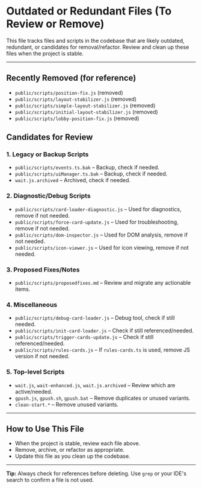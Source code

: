 # Outdated or Redundant Files (To Review or Remove)

This file tracks files and scripts in the codebase that are likely outdated, redundant, or candidates for removal/refactor. Review and clean up these files when the project is stable.

---

## Recently Removed (for reference)
- `public/scripts/position-fix.js` (removed)
- `public/scripts/layout-stabilizer.js` (removed)
- `public/scripts/simple-layout-stabilizer.js` (removed)
- `public/scripts/initial-layout-stabilizer.js` (removed)
- `public/scripts/lobby-position-fix.js` (removed)

## Candidates for Review

### 1. Legacy or Backup Scripts
- `public/scripts/events.ts.bak` – Backup, check if needed.
- `public/scripts/uiManager.ts.bak` – Backup, check if needed.
- `wait.js.archived` – Archived, check if needed.

### 2. Diagnostic/Debug Scripts
- `public/scripts/card-loader-diagnostic.js` – Used for diagnostics, remove if not needed.
- `public/scripts/force-card-update.js` – Used for troubleshooting, remove if not needed.
- `public/scripts/dom-inspector.js` – Used for DOM analysis, remove if not needed.
- `public/scripts/icon-viewer.js` – Used for icon viewing, remove if not needed.

### 3. Proposed Fixes/Notes
- `public/scripts/proposedfixes.md` – Review and migrate any actionable items.

### 4. Miscellaneous
- `public/scripts/debug-card-loader.js` – Debug tool, check if still needed.
- `public/scripts/init-card-loader.js` – Check if still referenced/needed.
- `public/scripts/trigger-cards-update.js` – Check if still referenced/needed.
- `public/scripts/rules-cards.js` – If `rules-cards.ts` is used, remove JS version if not needed.

### 5. Top-level Scripts
- `wait.js`, `wait-enhanced.js`, `wait.js.archived` – Review which are active/needed.
- `gpush.js`, `gpush.sh`, `gpush.bat` – Remove duplicates or unused variants.
- `clean-start.*` – Remove unused variants.

---

## How to Use This File
- When the project is stable, review each file above.
- Remove, archive, or refactor as appropriate.
- Update this file as you clean up the codebase.

---

**Tip:** Always check for references before deleting. Use `grep` or your IDE's search to confirm a file is not used.
